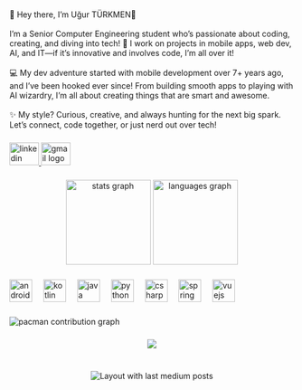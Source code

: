 <br clear="both">

<p align="left">🌟 Hey there, I’m Uğur TÜRKMEN🌟<br><br>I’m a Senior Computer Engineering student who’s passionate about coding, creating, and diving into tech! 🚀 I work on projects in mobile apps, web dev, AI, and IT—if it’s innovative and involves code, I’m all over it!<br><br>💻 My dev adventure started with mobile development over 7+ years ago, and I’ve been hooked ever since! From building smooth apps to playing with AI wizardry, I’m all about creating things that are smart and awesome.<br><br>✨ My style? Curious, creative, and always hunting for the next big spark. Let’s connect, code together, or just nerd out over tech!</p>

###

<div align="left">
  <a href="www.linkedin.com/in/uğur-türkmen-0b499b147" target="_blank">
    <img src="https://raw.githubusercontent.com/maurodesouza/profile-readme-generator/master/src/assets/icons/social/linkedin/default.svg" width="52" height="40" alt="linkedin logo"  />
  </a>
  <a href="trkmn.ugur.12@gmail.com" target="_blank">
    <img src="https://raw.githubusercontent.com/maurodesouza/profile-readme-generator/master/src/assets/icons/social/gmail/default.svg" width="52" height="40" alt="gmail logo"  />
  </a>
</div>

###

<div align="center">
  <img src="https://github-readme-stats.vercel.app/api?username=turkmenugur&hide_title=false&hide_rank=false&show_icons=true&include_all_commits=true&count_private=true&disable_animations=false&theme=dracula&locale=en&hide_border=false&order=1" height="150" alt="stats graph"  />
  <img src="https://github-readme-stats.vercel.app/api/top-langs?username=turkmenugur&locale=en&hide_title=false&layout=compact&card_width=320&langs_count=5&theme=dracula&hide_border=false&order=2" height="150" alt="languages graph"  />
</div>

###

<div align="left">
  <img src="https://cdn.jsdelivr.net/gh/devicons/devicon/icons/androidstudio/androidstudio-original.svg" height="40" alt="androidstudio logo"  />
  <img width="12" />
  <img src="https://cdn.jsdelivr.net/gh/devicons/devicon/icons/kotlin/kotlin-original.svg" height="40" alt="kotlin logo"  />
  <img width="12" />
  <img src="https://cdn.jsdelivr.net/gh/devicons/devicon/icons/java/java-original.svg" height="40" alt="java logo"  />
  <img width="12" />
  <img src="https://cdn.jsdelivr.net/gh/devicons/devicon/icons/python/python-original.svg" height="40" alt="python logo"  />
  <img width="12" />
  <img src="https://cdn.jsdelivr.net/gh/devicons/devicon/icons/csharp/csharp-original.svg" height="40" alt="csharp logo"  />
  <img width="12" />
  <img src="https://cdn.jsdelivr.net/gh/devicons/devicon/icons/spring/spring-original.svg" height="40" alt="spring logo"  />
  <img width="12" />
  <img src="https://cdn.jsdelivr.net/gh/devicons/devicon/icons/vuejs/vuejs-original.svg" height="40" alt="vuejs logo"  />
</div>

###

<picture>
  <source media="(prefers-color-scheme: dark)" srcset="https://raw.githubusercontent.com/turkmenugur/turkmenugur/output/pacman-contribution-graph-dark.svg">
  <source media="(prefers-color-scheme: light)" srcset="https://raw.githubusercontent.com/turkmenugur/turkmenugur/output/pacman-contribution-graph.svg">
  <img alt="pacman contribution graph" src="https://raw.githubusercontent.com/turkmenugur/turkmenugur/output/pacman-contribution-graph.svg">
</picture>

###

<div align="center">
  <img src="https://profile-counter.glitch.me/turkmenugur/count.svg?"  />
</div>

###

<br clear="both">

<div align="center">
  <img src="https://github-read-medium-git-main.pahlevikun.vercel.app/latest?limit=4&username=utrkmn" alt="Layout with last medium posts"  />
</div>

###
